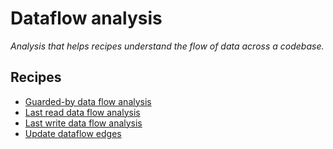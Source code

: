 # Dataflow analysis

_Analysis that helps recipes understand the flow of data across a codebase._

## Recipes

* [Guarded-by data flow analysis](updateguardedby.md)
* [Last read data flow analysis](updatelastread.md)
* [Last write data flow analysis](updatelastwrite.md)
* [Update dataflow edges](updatedataflow.md)



